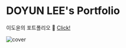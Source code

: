 # DOYUN LEE's Portfolio
이도윤의 포트폴리오 :rocket: <a href="https://doyun-claire-lee.github.io/portfolio/" target="_blank">Click!</a>

![cover](https://user-images.githubusercontent.com/66059579/94367439-d0926f80-0119-11eb-9dd9-b7c960456a7e.png)
